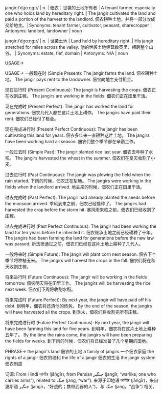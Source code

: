 jangir:/ˈdʒɑːŋɡɪr/ | n. | 佃农；世袭的土地所有者 | A tenant farmer, especially one who holds land by hereditary right. |  The jangir cultivated the land and paid a portion of the harvest to the landlord.  佃农耕种土地，并将一部分收成交给地主。| Synonyms: tenant farmer, cultivator, peasant, sharecropper | Antonyms: landlord, landowner | noun

jangir:/ˈdʒɑːŋɡɪr/ | n. | 世袭土地 | Land held by hereditary right. |  His jangir stretched for miles across the valley. 他的世袭土地绵延数英里，横跨整个山谷。 | Synonyms: estate, fief, domain | Antonyms: N/A | noun


USAGE->

USAGE->
一般现在时 (Simple Present):
The jangir farms the land. 佃农耕种土地。
The jangir pays rent to the landowner. 佃农向地主支付租金。

现在进行时 (Present Continuous):
The jangir is harvesting the crops. 佃农正在收割庄稼。
The jangirs are working in the fields. 佃农们正在田里干活。

现在完成时 (Present Perfect):
The jangir has worked the land for generations.  佃农几代人都在这片土地上耕作。
The jangirs have paid their rent. 佃农们已经付了租金。

现在完成进行时 (Present Perfect Continuous):
The jangir has been cultivating this land for years.  佃农多年来一直耕种这片土地。
The jangirs have been working hard all season. 佃农们整个季节都在辛勤工作。

一般过去时 (Simple Past):
The jangir planted rice last year. 佃农去年种了水稻。
The jangirs harvested the wheat in the summer. 佃农们在夏天收割了小麦。

过去进行时 (Past Continuous):
The jangir was plowing the field when the rain started.  下雨的时候，佃农正在犁地。
The jangirs were working in the fields when the landlord arrived. 地主来的时候，佃农们正在田里干活。

过去完成时 (Past Perfect):
The jangir had already planted the seeds before the monsoon arrived.  季风到来之前，佃农已经播种了。
The jangirs had harvested the crop before the storm hit.  暴风雨来临之前，佃农们已经收割了庄稼。

过去完成进行时 (Past Perfect Continuous):
The jangir had been working the land for ten years before he inherited it.  佃农继承土地之前已经耕种了十年。
The jangirs had been farming the land for generations before the new law was passed.  新法律通过之前，佃农们已经在这片土地上耕种了几代人。

一般将来时 (Simple Future):
The jangir will plant corn next season. 佃农下个季节将种植玉米。
The jangirs will harvest the crops in the fall. 佃农们将在秋天收割庄稼。

将来进行时 (Future Continuous):
The jangir will be working in the fields tomorrow.  佃农明天将在田里工作。
The jangirs will be harvesting the rice next week. 佃农们下周将收割水稻。

将来完成时 (Future Perfect):
By next year, the jangir will have paid off his debt.  到明年，佃农将还清他的债务。
By the end of the season, the jangirs will have harvested all the crops. 到季末，佃农们将收割完所有庄稼。

将来完成进行时 (Future Perfect Continuous):
By next year, the jangir will have been farming this land for five years.  到明年，佃农将在这片土地上耕种五年了。
By the time the rains come, the jangirs will have been preparing the fields for weeks.  到下雨的时候，佃农们将已经准备了几个星期的田地。


PHRASE->
the jangir's land 佃农的土地
a family of jangirs 一个佃农家庭
the rights of a jangir 佃农的权利
the life of a jangir 佃农的生活
the jangir system 佃农制度


词源: From Hindi जांगीर (jāṅgīr), from Persian  جنگیر (jangīr, “warlike; one who carries arms”), related to جنگ (jang, “war”).  来源于印地语 जांगीर (jāṅgīr)，来自波斯语 جنگیر (jangīr，“好战的；携带武器的人”)，与 جنگ (jang，“战争”) 相关。
